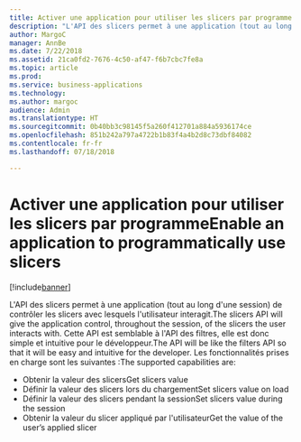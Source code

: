 ```yaml
---
title: Activer une application pour utiliser les slicers par programme
description: "L'API des slicers permet à une application (tout au long d'une session) de contrôler les slicers avec lesquels l'utilisateur interagit."
author: MargoC
manager: AnnBe
ms.date: 7/22/2018
ms.assetid: 21ca0fd2-7676-4c50-af47-f6b7cbc7fe8a
ms.topic: article
ms.prod: 
ms.service: business-applications
ms.technology: 
ms.author: margoc
audience: Admin
ms.translationtype: HT
ms.sourcegitcommit: 0b40bb3c98145f5a260f412701a884a5936174ce
ms.openlocfilehash: 851b242a797a4722b1b83f4a4b2d8c73dbf84082
ms.contentlocale: fr-fr
ms.lasthandoff: 07/18/2018

---
```

#  <a name="enable-an-application-to-programmatically-use-slicers"></a><span data-ttu-id="4aee3-103">Activer une application pour utiliser les slicers par programme</span><span class="sxs-lookup"><span data-stu-id="4aee3-103">Enable an application to programmatically use slicers</span></span>

[!include[banner](../../../includes/banner.md)]

<span data-ttu-id="4aee3-104">L'API des slicers permet à une application (tout au long d'une session) de contrôler les slicers avec lesquels l'utilisateur interagit.</span><span class="sxs-lookup"><span data-stu-id="4aee3-104">The slicers API will give the application control, throughout the session, of the slicers the user interacts with.</span></span> <span data-ttu-id="4aee3-105">Cette API est semblable à l'API des filtres, elle est donc simple et intuitive pour le développeur.</span><span class="sxs-lookup"><span data-stu-id="4aee3-105">The API will be like the filters API so that it will be easy and intuitive for the developer.</span></span> <span data-ttu-id="4aee3-106">Les fonctionnalités prises en charge sont les suivantes :</span><span class="sxs-lookup"><span data-stu-id="4aee3-106">The supported capabilities are:</span></span>

-   <span data-ttu-id="4aee3-107">Obtenir la valeur des slicers</span><span class="sxs-lookup"><span data-stu-id="4aee3-107">Get slicers value</span></span>
-   <span data-ttu-id="4aee3-108">Définir la valeur des slicers lors du chargement</span><span class="sxs-lookup"><span data-stu-id="4aee3-108">Set slicers value on load</span></span>
-   <span data-ttu-id="4aee3-109">Définir la valeur des slicers pendant la session</span><span class="sxs-lookup"><span data-stu-id="4aee3-109">Set slicers value during the session</span></span>
-   <span data-ttu-id="4aee3-110">Obtenir la valeur du slicer appliqué par l'utilisateur</span><span class="sxs-lookup"><span data-stu-id="4aee3-110">Get the value of the user’s applied slicer</span></span>

